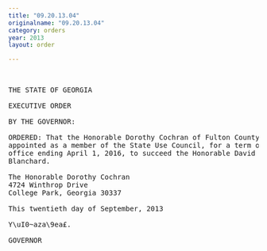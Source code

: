 ```yaml
---
title: "09.20.13.04"
originalname: "09.20.13.04"
category: orders
year: 2013
layout: order

---
```

<pre>
 

THE STATE OF GEORGIA

EXECUTIVE ORDER

BY THE GOVERNOR:

ORDERED: That the Honorable Dorothy Cochran of Fulton County, Georgia, is
appointed as a member of the State Use Council, for a term of
office ending April 1, 2016, to succeed the Honorable David
Blanchard.

The Honorable Dorothy Cochran
4724 Winthrop Drive
College Park, Georgia 30337

This twentieth day of September, 2013

Y\uI0~aza\9ea£.

GOVERNOR

</pre>

